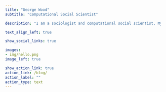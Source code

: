 ```yaml
---
title: "George Wood"
subtitle: "Computational Social Scientist"

description: "I am a sociologist and computational social scientist. My research focuses on social inequality and discrimination, with an emphasis on policing, gun violence, and the impacts of the criminal legal system. I am interested in applications of causal inference and machine learning in the social sciences. <br><br>Currently, I am a Lecturer in Social Statistics at the University of Manchester. Previously, I was Moore-Sloan Faculty Fellow in the [Center for Data Science](https://cds.nyu.edu) at New York University and a postdoc at Yale and Northwestern under the supervision of [Andrew Papachristos](http://www.papachristos.org). I completed my PhD at the [University of Oxford](https://www.nuffield.ox.ac.uk/)."

text_align_left: true

show_social_links: true

images: 
- img/hello.png
image_left: true

show_action_link: true
action_link: /blog/
action_label: ""
action_type: text
---
```

